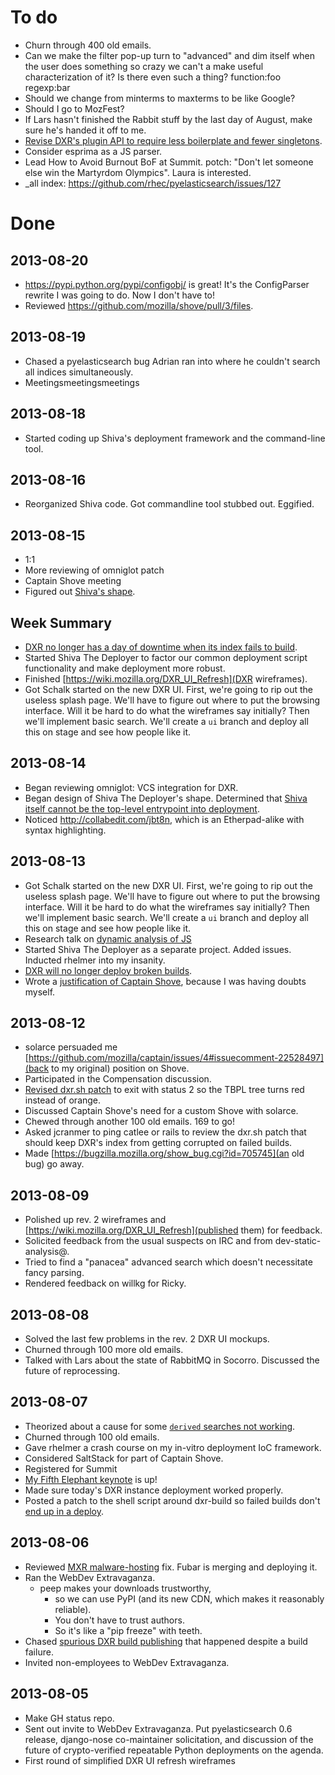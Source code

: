 To do
=====

* Churn through 400 old emails.
* Can we make the filter pop-up turn to "advanced" and dim itself when the user does something so crazy we can't a make useful characterization of it? Is there even such a thing?
    function:foo regexp:bar
* Should we change from minterms to maxterms to be like Google?
* Should I go to MozFest?
* If Lars hasn't finished the Rabbit stuff by the last day of August, make sure he's handed it off to me.
* [Revise DXR's plugin API to require less boilerplate and fewer singletons](https://bugzilla.mozilla.org/show_bug.cgi?id=883363).
* Consider esprima as a JS parser.
* Lead How to Avoid Burnout BoF at Summit. potch: "Don't let someone else win the Martyrdom Olympics". Laura is interested.
* _all index: https://github.com/rhec/pyelasticsearch/issues/127


Done
====

2013-08-20
----------

* https://pypi.python.org/pypi/configobj/ is great! It's the ConfigParser rewrite I was going to do. Now I don't have to!
* Reviewed https://github.com/mozilla/shove/pull/3/files.

2013-08-19
----------

* Chased a pyelasticsearch bug Adrian ran into where he couldn't search all indices simultaneously.
* Meetingsmeetingsmeetings

2013-08-18
----------

* Started coding up Shiva's deployment framework and the command-line tool.

2013-08-16
----------

* Reorganized Shiva code. Got commandline tool stubbed out. Eggified.

2013-08-15
----------

* 1:1
* More reviewing of omniglot patch
* Captain Shove meeting
* Figured out [Shiva's shape](https://github.com/erikrose/shiva/issues/1#issuecomment-22725248).

Week Summary
------------

* [DXR no longer has a day of downtime when its index fails to build](https://bugzilla.mozilla.org/show_bug.cgi?id=886463).
* Started Shiva The Deployer to factor our common deployment script functionality and make deployment more robust.
* Finished [https://wiki.mozilla.org/DXR_UI_Refresh](DXR wireframes).
* Got Schalk started on the new DXR UI. First, we're going to rip out the useless splash page. We'll have to figure out where to put the browsing interface. Will it be hard to do what the wireframes say initially? Then we'll implement basic search. We'll create a `ui` branch and deploy all this on stage and see how people like it.


2013-08-14
----------

* Began reviewing omniglot: VCS integration for DXR.
* Began design of Shiva The Deployer's shape. Determined that [Shiva itself cannot be the top-level entrypoint into deployment](https://github.com/erikrose/shiva/issues/1#issuecomment-22663747).
* Noticed http://collabedit.com/jbt8n, which is an Etherpad-alike with syntax highlighting.

2013-08-13
----------

* Got Schalk started on the new DXR UI. First, we're going to rip out the useless splash page. We'll have to figure out where to put the browsing interface. Will it be hard to do what the wireframes say initially? Then we'll implement basic search. We'll create a `ui` branch and deploy all this on stage and see how people like it.
* Research talk on [dynamic analysis of JS](https://air.mozilla.org/test-and-cure-your-javascript-blues-with-jalangi/)
* Started Shiva The Deployer as a separate project. Added issues. Inducted rhelmer into my insanity.
* [DXR will no longer deploy broken builds](https://bugzilla.mozilla.org/show_bug.cgi?id=886463).
* Wrote a [justification of Captain Shove](https://wiki.mozilla.org/Websites/Captain_Shove#Justification), because I was having doubts myself.

2013-08-12
----------

* solarce persuaded me [https://github.com/mozilla/captain/issues/4#issuecomment-22528497](back to my original) position on Shove.
* Participated in the Compensation discussion.
* [Revised dxr.sh patch](https://bugzilla.mozilla.org/show_bug.cgi?id=886463) to exit with status 2 so the TBPL tree turns red instead of orange.
* Discussed Captain Shove's need for a custom Shove with solarce.
* Chewed through another 100 old emails. 169 to go!
* Asked jcranmer to ping catlee or rails to review the dxr.sh patch that should keep DXR's index from getting corrupted on failed builds.
* Made [https://bugzilla.mozilla.org/show_bug.cgi?id=705745](an old bug) go away.

2013-08-09
----------

* Polished up rev. 2 wireframes and [https://wiki.mozilla.org/DXR_UI_Refresh](published them) for feedback.
* Solicited feedback from the usual suspects on IRC and from dev-static-analysis@.
* Tried to find a "panacea" advanced search which doesn't necessitate fancy parsing.
* Rendered feedback on willkg for Ricky.

2013-08-08
----------

* Solved the last few problems in the rev. 2 DXR UI mockups.
* Churned through 100 more old emails.
* Talked with Lars about the state of RabbitMQ in Socorro. Discussed the future of reprocessing.

2013-08-07
----------

* Theorized about a cause for some [`derived` searches not working](https://bugzilla.mozilla.org/show_bug.cgi?id=885977).
* Churned through 100 old emails.
* Gave rhelmer a crash course on my in-vitro deployment IoC framework.
* Considered SaltStack for part of Captain Shove.
* Registered for Summit
* [My Fifth Elephant keynote](https://hasgeek.tv/fifthelephant/2013-2/631-what-happens-when-firefox-crashes) is up!
* Made sure today's DXR instance deployment worked properly.
* Posted a patch to the shell script around dxr-build so failed builds don't [end up in a deploy](https://bugzilla.mozilla.org/show_bug.cgi?id=886463).


2013-08-06
----------

* Reviewed [MXR malware-hosting](https://bugzilla.mozilla.org/show_bug.cgi?id=628033>) fix. Fubar is merging and deploying it.
* Ran the WebDev Extravaganza.
    * peep makes your downloads trustworthy,
        * so we can use PyPI (and its new CDN, which makes it reasonably reliable).
        * You don't have to trust authors.
        * So it's like a "pip freeze" with teeth.
* Chased [spurious DXR build publishing](https://bugzilla.mozilla.org/show_bug.cgi?id=886463) that happened despite a build failure.
* Invited non-employees to WebDev Extravaganza.

2013-08-05
----------

* Make GH status repo.
* Sent out invite to WebDev Extravaganza. Put pyelasticsearch 0.6 release, django-nose co-maintainer solicitation, and discussion of the future of crypto-verified repeatable Python deployments on the agenda.
* First round of simplified DXR UI refresh wireframes
